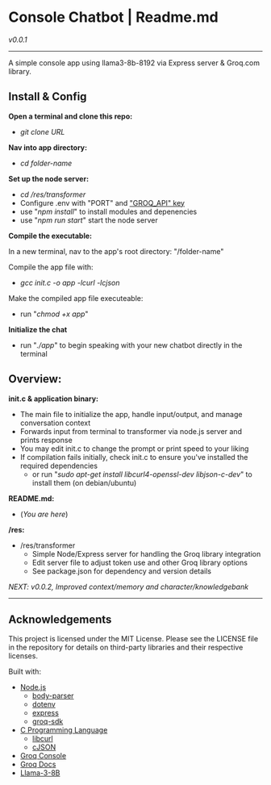 # Console Chatbot | Readme.md

*v0.0.1*

---

A simple console app using llama3-8b-8192 via Express server & Groq.com library.

## Install & Config

**Open a terminal and clone this repo:**
- *git clone URL*

**Nav into app directory:**
- *cd folder-name*

**Set up the node server:**
- *cd /res/transformer*
- Configure .env with "PORT" and ["GROQ_API" key](https://console.groq.com/keys)
- use "*npm install*" to install modules and depenencies
- use "*npm run start*" start the node server

**Compile the executable:**

In a new terminal, nav to the app's root directory: "/folder-name"

Compile the app file with: 
- *gcc init.c -o app -lcurl -lcjson*

Make the compiled app file executeable:
- run "*chmod +x app*"

**Initialize the chat**
- run "*./app*" to begin speaking with your new chatbot directly in the terminal

## Overview:

**init.c & application binary:**
- The main file to initialize the app, handle input/output, and manage conversation context
- Forwards input from terminal to transformer via node.js server and prints response
- You may edit init.c to change the prompt or print speed to your liking
- If compilation fails initially, check init.c to ensure you've installed the required dependencies 
  - or run "*sudo apt-get install libcurl4-openssl-dev libjson-c-dev*" to install them (on debian/ubuntu)

**README.md:**
- (*You are here*)

**/res:**

- /res/transformer
  - Simple Node/Express server for handling the Groq library integration
  - Edit server file to adjust token use and other Groq library options
  - See package.json for dependency and version details

*NEXT: v0.0.2, Improved context/memory and character/knowledgebank*

---

## Acknowledgements

This project is licensed under the MIT License. Please see the LICENSE file in the repository for details on third-party libraries and their respective licenses.

Built with:

- [Node.js](https://nodejs.org/en)
  - [body-parser](https://www.npmjs.com/package/body-parser)
  - [dotenv](https://www.npmjs.com/package/dotenv)
  - [express](https://www.npmjs.com/package/express)
  - [groq-sdk](https://www.npmjs.com/package/groq-sdk)
- [C Programming Language](https://www.iso.org/standard/74528.html) 
  - [libcurl](https://curl.se/libcurl/)
  - [cJSON](https://github.com/DaveGamble/cJSON)
- [Groq Console](https://console.groq.com/)
- [Groq Docs](https://console.groq.com/docs/quickstart)
- [Llama-3-8B](https://huggingface.co/meta-llama/Meta-Llama-3-8B-Instruct)

